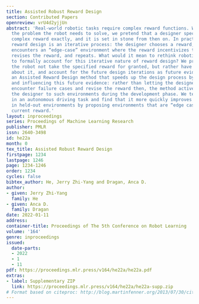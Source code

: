 ```yaml
---
title: Assisted Robust Reward Design
section: Contributed Papers
openreview: vrU4d2yjjUn
abstract: 'Real-world robotic tasks require complex reward functions. When we define
  the problem the robot needs to solve, we pretend that a designer specifies this
  complex reward exactly, and it is set in stone from then on. In practice, however,
  reward design is an iterative process: the designer chooses a reward, eventually
  encounters an “edge-case” environment where the reward incentivizes the wrong behavior,
  revises the reward, and repeats. What would it mean to rethink robotics problems
  to formally account for this iterative nature of reward design? We propose that
  the robot not take the specified reward for granted, but rather have uncertainty
  about it, and account for the future design iterations as future evidence. We contribute
  an Assisted Reward Design method that speeds up the design process by anticipating
  and influencing this future evidence: rather than letting the designer eventually
  encounter failure cases and revise the reward then, the method actively exposes
  the designer to such environments during the development phase. We test this method
  in an autonomous driving task and find that it more quickly improves the car’s behavior
  in held-out environments by proposing environments that are “edge cases” for the
  current reward.'
layout: inproceedings
series: Proceedings of Machine Learning Research
publisher: PMLR
issn: 2640-3498
id: he22a
month: 0
tex_title: Assisted Robust Reward Design
firstpage: 1234
lastpage: 1246
page: 1234-1246
order: 1234
cycles: false
bibtex_author: He, Jerry Zhi-Yang and Dragan, Anca D.
author:
- given: Jerry Zhi-Yang
  family: He
- given: Anca D.
  family: Dragan
date: 2022-01-11
address:
container-title: Proceedings of The 5th Conference on Robot Learning
volume: '164'
genre: inproceedings
issued:
  date-parts:
  - 2022
  - 1
  - 11
pdf: https://proceedings.mlr.press/v164/he22a/he22a.pdf
extras:
- label: Supplementary ZIP
  link: https://proceedings.mlr.press/v164/he22a/he22a-supp.zip
# Format based on citeproc: http://blog.martinfenner.org/2013/07/30/citeproc-yaml-for-bibliographies/
---
```

